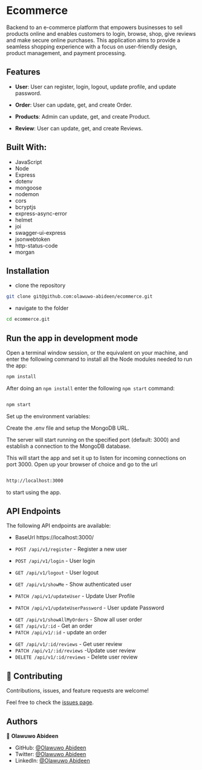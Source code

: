 # Ecommerce

Backend to an e-commerce platform that empowers businesses to sell products online and enables customers to login, browse, shop, give reviews and make secure online purchases. This
application aims to provide a seamless shopping experience with a focus on user-friendly design, product management, and payment processing.

## Features

- **User**: User can register, login, logout, update profile, and update password.

- **Order**: User can update, get, and create Order.

- **Products**: Admin can update, get, and create Product.

- **Review**: User can update, get, and create Reviews.

## Built With:

- JavaScript
- Node
- Express
- dotenv
- mongoose
- nodemon
- cors
- bcryptjs
- express-async-error
- helmet
- joi
- swagger-ui-express
- jsonwebtoken
- http-status-code
- morgan

## Installation

- clone the repository

```sh
git clone git@github.com:olawuwo-abideen/ecommerce.git
```

- navigate to the folder

```sh
cd ecommerce.git
```

## Run the app in development mode

Open a terminal window session, or the equivalent on your machine, and enter the following command to install all the
Node modules needed to run the app:

```sh
npm install
```

After doing an `npm install` enter the following `npm start` command:

```sh

npm start

```

Set up the environment variables:

Create the .env file and setup the MongoDB URL.

The server will start running on the specified port (default: 3000) and establish a connection to the MongoDB database.

This will start the app and set it up to listen for incoming connections on port 3000. Open up your browser of choice
and go to the url

```sh

http://localhost:3000

```

to start using the app.

## API Endpoints

The following API endpoints are available:

- BaseUrl https://localhost:3000/

- `POST /api/v1/register` - Register a new user
- `POST /api/v1/login` - User login
- `GET /api/v1/logout` - User logout
- `GET /api/v1/showMe` - Show authenticated user
- `PATCH /api/v1/updateUser` - Update User Profile
- `PATCH /api/v1/updateUserPassword` - User update Password

* `GET /api/v1/showAllMyOrders` - Show all user order
* `GET /api/v1/:id` - Get an order
* `PATCH /api/v1/:id` - update an order

- `GET /api/v1/:id/reviews` - Get user review
- `PATCH /api/v1/:id/reviews` -Update user review
- `DELETE /api/v1/:id/reviews` - Delete user review

## 🤝 Contributing

Contributions, issues, and feature requests are welcome!

Feel free to check the [issues page](https://github.com/Olawuwo-Abideen/ecommerce/issues).

## Authors

👤 **Olawuwo Abideen**

- GitHub: [@Olawuwo Abideen](https://github.com/olawuwo-abideen)
- Twitter: [@Olawuwo Abideen](https://twitter.com/olawuwo_abideen)
- LinkedIn: [@Olawuwo Abideen](https://www.linkedin.com/in/olawuwo-abideen/)
